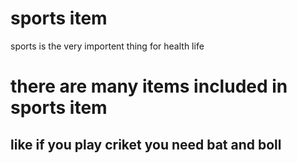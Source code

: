 # sports item
sports is the very importent thing for health life
<h1>there are many items included in sports item</h1>
<h2>like if you play criket you need bat and boll</h2>
